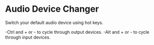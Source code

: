 # Audio Device Changer

Switch your default audio device using hot keys.

-Ctrl and + or - to cycle through output devices.
-Alt and + or - to cycle through input devices.
